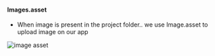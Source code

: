 #### Images.asset
* When image is present in the project folder.. we use Image.asset to upload image on our app

![image asset](https://user-images.githubusercontent.com/69578414/133127937-c7d1225f-ea05-4c63-958b-3728106d329e.PNG)

